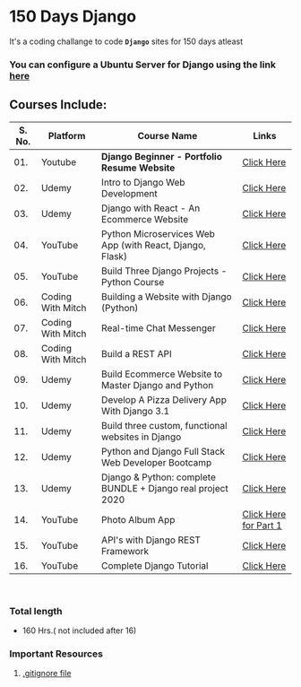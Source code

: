 # 150 Days Django

It's a coding challange to code **`Django`** sites for 150 days atleast

### You can configure a Ubuntu Server for Django using the link [here](https://www.digitalocean.com/community/tutorials/how-to-set-up-django-with-postgres-nginx-and-gunicorn-on-ubuntu-20-04)


## Courses Include:

| S. No.| Platform | Course Name | Links |
|---|---|---|---|
| 01. | Youtube | **Django Beginner - Portfolio Resume Website** | [Click Here](https://www.youtube.com/watch?v=pLN-OnXjOJg) |
| 02. | Udemy | Intro to Django Web Development | [Click Here](https://www.udemy.com/course/django-web-development-crash-course/) |
| 03. | Udemy | Django with React - An Ecommerce Website | [Click Here](https://www.udemy.com/course/django-with-react-an-ecommerce-website/) |
| 04. | YouTube | Python Microservices Web App (with React, Django, Flask) | [Click Here](https://www.youtube.com/watch?v=0iB5IPoTDts/) |
| 05. | YouTube | Build Three Django Projects - Python Course | [Click Here](https://www.youtube.com/watch?v=qPtScmB8CgA) | 
| 06. | Coding With Mitch | Building a Website with Django (Python) | [Click Here](https://codingwithmitch.com/courses/building-a-website-django-python/) |
| 07. | Coding With Mitch | Real-time Chat Messenger | [Click Here](https://codingwithmitch.com/courses/real-time-chat-messenger/) |
| 08. | Coding With Mitch | Build a REST API | [Click Here](https://codingwithmitch.com/courses/build-a-rest-api/) |
| 09. | Udemy | Build Ecommerce Website to Master Django and Python | [Click Here](https://www.udemy.com/course/build-ecommerce-website-to-master-django-and-python/) |
| 10. | Udemy | Develop A Pizza Delivery App With Django 3.1 | [Click Here](https://www.udemy.com/course/practical-django-launch-your-startup-today/) |
| 11. | Udemy | Build three custom, functional websites in Django | [Click Here](https://www.udemy.com/course/build-three-custom-functional-websites-in-django-30/) |
| 12. | Udemy | Python and Django Full Stack Web Developer Bootcamp | [Click Here](https://www.udemy.com/course/python-and-django-full-stack-web-developer-bootcamp/) |
| 13. | Udemy | Django & Python: complete BUNDLE + Django real project 2020 | [Click Here](https://www.udemy.com/course/python-django-tkinter-complete-bundle-advance/) |
| 14. | YouTube | Photo Album App | [Click Here for Part 1](https://www.youtube.com/watch?v=sSquD2u5Ie0) |
| 15. | YouTube | API's with Django REST Framework | [Click Here](https://www.youtube.com/watch?v=c0x_AaPjNCY) |
| 16. | YouTube | Complete Django Tutorial | [Click Here](https://www.youtube.com/playlist?list=PL4cUxeGkcC9iqfAag3a_BKEX1N43uJutw) |



<br>

### Total length 

- 160 Hrs.( not included after 16)


### Important Resources 

1. [.gitignore file](https://github.com/github/gitignore)
